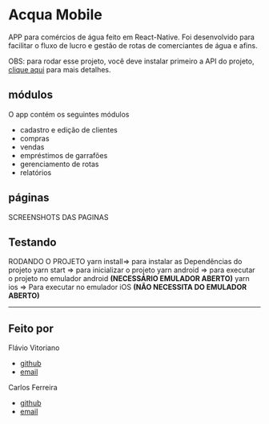# Acqua Mobile

APP para comércios de água feito em React-Native. Foi desenvolvido para facilitar o fluxo de lucro e gestão de rotas de comerciantes de água e afins.

OBS: para rodar esse projeto, você deve instalar primeiro a API do projeto, [clique aqui](https://github.com/flavioVitoriano//) para mais detalhes.

## módulos

O app contém os seguintes módulos

* cadastro e edição de clientes
* compras
* vendas
* empréstimos de garrafões
* gerenciamento de rotas
* relatórios

## páginas

SCREENSHOTS DAS PAGINAS

## Testando
RODANDO O PROJETO
yarn install=>  para instalar as  Dependências do projeto
yarn start => para inicializar o projeto
yarn android => para executar o projeto no emulador android
**(NECESSÁRIO EMULADOR ABERTO)**
yarn ios => Para executar no emulador iOS
**(NÃO NECESSITA DO  EMULADOR ABERTO)**

****

## Feito por
Flávio Vitoriano
* [github](https://www.github.com/flavioVitoriano)
* [email](https://flavio.vitorianodev@gmail.com)

Carlos Ferreira
* [github](https://www.github.com/CarlosSTS)
* [email](https://carlossts826@@gmail.com)
